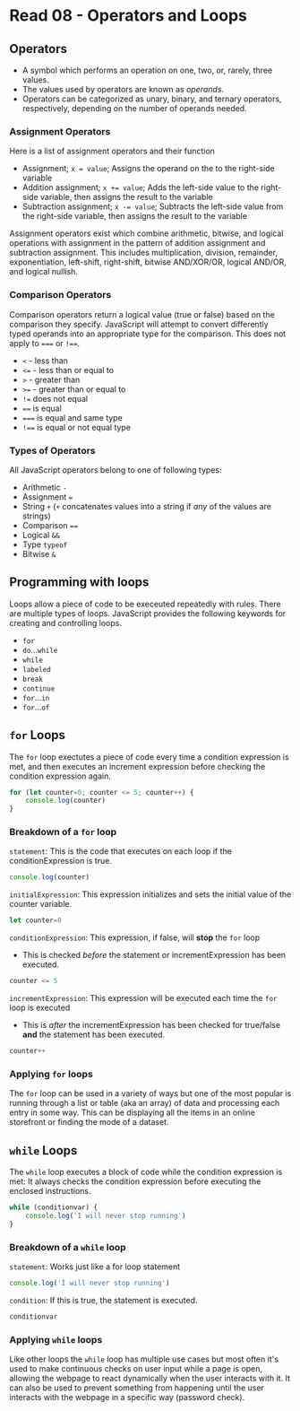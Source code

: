 # Read 08 - Operators and Loops

## Operators

- A symbol which performs an operation on one, two, or, rarely, three values.
- The values used by operators are known as *operands*.
- Operators can be categorized as unary, binary, and ternary operators, respectively, depending on the number of operands needed.

### Assignment Operators

Here is a list of assignment operators and their function

- Assignment; `x = value`; Assigns the operand on the to the right-side variable
- Addition assignment; `x += value`; Adds the left-side value to the right-side variable, then assigns the result to the variable
- Subtraction assignment; `x -= value`; Subtracts the left-side value from the right-side variable, then assigns the result to the variable

Assignment operators exist which combine arithmetic, bitwise, and logical operations with assignment in the pattern of addition assignment and subtraction assignment. This includes multiplication, division, remainder, exponentiation, left-shift, right-shift, bitwise AND/XOR/OR, logical AND/OR, and logical nullish.

### Comparison Operators

Comparison operators return a logical value (true or false) based on the comparison they specify. JavaScript will attempt to convert differently typed operands into an appropriate type for the comparison. This does not apply to `===` or `!==`.

- `<` - less than
- `<=` - less than or equal to
- `>` - greater than
- `>=` - greater than or equal to
- `!=` does not equal
- `==` is equal
- `===` is equal and same type
- `!==` is equal or not equal type

### Types of Operators

All JavaScript operators belong to one of following types:

- Arithmetic `-`
- Assignment `=`
- String `+` (`+` concatenates values into a string if *any* of the values are strings)
- Comparison `==`
- Logical `&&`
- Type `typeof`
- Bitwise `&`

## Programming with loops

Loops allow a piece of code to be execeuted repeatedly with rules. There are multiple types of loops. JavaScript provides the following keywords for creating and controlling loops.

- `for`
- `do`...`while`
- `while`
- `labeled`
- `break`
- `continue`
- `for`...`in`
- `for`...`of`

## `for` Loops

The `for` loop exectutes a piece of code every time a condition expression is met, and then executes an increment expression before checking the condition expression again.

```js
for (let counter=0; counter <= 5; counter++) {
    console.log(counter)
}
```

### Breakdown of a `for` loop

`statement`: This is the code that executes on each loop if  the conditionExpression is true.

```js
console.log(counter)
```

`initialExpression`: This expression initializes and sets the initial value of the counter variable.

```js
let counter=0
```

`conditionExpression`: This expression, if false, will **stop** the `for` loop 

- This is checked *before* the statement or incrementExpression has been executed.

```js
counter <= 5
```

`incrementExpression`: This expression will be executed each time the `for` loop is executed

- This is *after* the incrementExpression has been checked for true/false **and** the statement has been executed.

```js
counter++
```

### Applying `for` loops

The `for` loop can be used in a variety of ways but one of the most popular is running through a list or table (aka an array) of data and processing each entry in some way. This can be displaying all the items in an online storefront or finding the mode of a dataset.

## `while` Loops

The `while` loop executes a block of code while the condition expression is met: It always checks the condition expression before executing the enclosed instructions.

```js
while (conditionvar) {
    console.log('I will never stop running')
}
```

### Breakdown of a `while` loop

`statement`: Works just like a for loop statement

```js
console.log('I will never stop running')
```

`condition`: If this is true, the statement is executed.

```js
conditionvar
```

### Applying `while` loops

Like other loops the `while` loop has multiple use cases but most often it's used to make continuous checks on user input while a page is open, allowing the webpage to react dynamically when the user interacts with it. It can also be used to prevent something from happening until the user interacts with the webpage in a specific way (password check).

